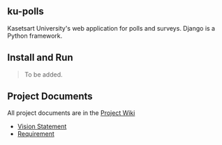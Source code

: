 ## ku-polls
Kasetsart University's web application for polls and surveys. Django is a Python framework.

## Install and Run
> To be added.

## Project Documents
All project documents are in the [Project Wiki](../../wiki/Home)
+ [Vision Statement](../../wiki/Vision%20Statement)
+ [Requirement](../../wiki/Requirement)
